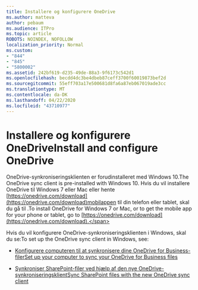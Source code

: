 ```yaml
---
title: Installere og konfigurere OneDrive
ms.author: matteva
author: pebaum
ms.audience: ITPro
ms.topic: article
ROBOTS: NOINDEX, NOFOLLOW
localization_priority: Normal
ms.custom:
- "844"
- "845"
- "5800002"
ms.assetid: 242bf619-d235-49de-88a3-9f6173c542d1
ms.openlocfilehash: becdd4dc3be4dbeb87ceff3700f60019873bef2d
ms.sourcegitcommit: 55eff703a17e500681d8fa6a87eb067019ade3cc
ms.translationtype: MT
ms.contentlocale: da-DK
ms.lasthandoff: 04/22/2020
ms.locfileid: "43710977"
---
```

# <a name="install-and-configure-onedrive"></a><span data-ttu-id="1798d-102">Installere og konfigurere OneDrive</span><span class="sxs-lookup"><span data-stu-id="1798d-102">Install and configure OneDrive</span></span>

<span data-ttu-id="1798d-103">OneDrive-synkroniseringsklienten er forudinstalleret med Windows 10.</span><span class="sxs-lookup"><span data-stu-id="1798d-103">The OneDrive sync client is pre-installed with Windows 10.</span></span> <span data-ttu-id="1798d-104">Hvis du vil installere OneDrive til Windows 7 eller Mac eller hente [https://onedrive.com/download](https://onedrive.com/download)mobilappen til din telefon eller tablet, skal du gå til .</span><span class="sxs-lookup"><span data-stu-id="1798d-104">To install OneDrive for Windows 7 or Mac, or to get the mobile app for your phone or tablet, go to [https://onedrive.com/download](https://onedrive.com/download).</span></span>
  
<span data-ttu-id="1798d-105">Hvis du vil konfigurere OneDrive-synkroniseringsklienten i Windows, skal du se:</span><span class="sxs-lookup"><span data-stu-id="1798d-105">To set up the OneDrive sync client in Windows, see:</span></span>
  
- [<span data-ttu-id="1798d-106">Konfigurere computeren til at synkronisere dine OneDrive for Business-filer</span><span class="sxs-lookup"><span data-stu-id="1798d-106">Set up your computer to sync your OneDrive for Business files</span></span>](https://go.microsoft.com/fwlink/?linkid=533375)

- [<span data-ttu-id="1798d-107">Synkroniser SharePoint-filer ved hjælp af den nye OneDrive-synkroniseringsklient</span><span class="sxs-lookup"><span data-stu-id="1798d-107">Sync SharePoint files with the new OneDrive sync client</span></span>](https://go.microsoft.com/fwlink/?linkid=871666)
